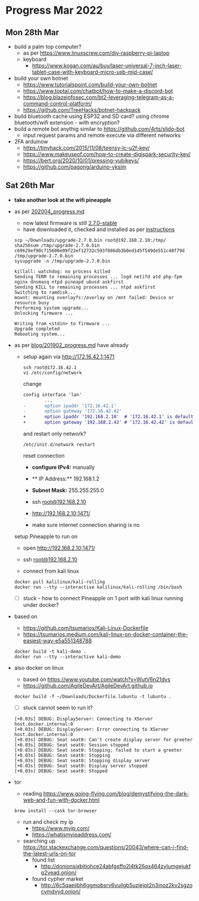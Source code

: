 # Progress Mar 2022

## Mon 28th Mar
  - build a palm top computer?
    - as per https://www.linuxscrew.com/diy-raspberry-pi-laptop
    - keyboard
      - https://www.kogan.com/au/buy/laser-universal-7-inch-laser-tablet-case-with-keyboard-micro-usb-mid-case/
  - build your own botnet
    - https://www.tutorialspoint.com/build-your-own-botnet
    - https://www.toptal.com/chatbot/how-to-make-a-discord-bot
    - https://blog.blazeinfosec.com/bt2-leveraging-telegram-as-a-command-control-platform/
    - https://github.com/TreeHacks/botnet-hackpack
  - build bluetooth cache using ESP32 and SD card? using chrome bluetooth/wifi extension - with encryption?
  - build a remote bot anythig similar to https://github.com/4rts/slido-bot
    - input request params and remote execute via different networks
  - 2FA arduinow
    - https://tinyhack.com/2015/11/08/teensy-lc-u2f-key/
    - https://www.makeuseof.com/how-to-create-digispark-security-key/
    - https://bert.org/2020/10/01/pressing-yubikeys/
    - https://github.com/pagong/arduino-yksim
## Sat 26th Mar
  - **take another look at the wifi pineapple**
  - as per [202004_progress.md](202004_progress.md)
    - now latest firmware is still [2.7.0-stable](https://downloads.hak5.org/pineapple/nano)
    - have downloaded it, checked and installed as per [instructions](https://docs.hak5.org/wifi-pineapple-6th-gen-nano-tetra/faq-troubleshooting/manual-firmware-installation)
    ```
    scp ~/Downloads/upgrade-2.7.0.bin root@192.168.2.10:/tmp/
    sha256sum /tmp/upgrade-2.7.0.bin
    c69629ef90c715600e09f22ef12732c593f886db3b0ed145f549de551c48f79d  /tmp/upgrade-2.7.0.bin
    sysupgrade -n /tmp/upgrade-2.7.0.bin

    killall: watchdog: no process killed
    Sending TERM to remaining processes ... logd netifd atd php-fpm nginx dnsmasq ntpd pineapd ubusd askfirst
    Sending KILL to remaining processes ... ntpd askfirst
    Switching to ramdisk...
    mount: mounting overlayfs:/overlay on /mnt failed: Device or resource busy
    Performing system upgrade...
    Unlocking firmware ...

    Writing from <stdin> to firmware ...
    Upgrade completed
    Rebooting system...
    ```
  - as per [blog/201902_progress.md](blog/201902_progress.md) have already
    - setup again via
      http://172.16.42.1:1471
      ```
      ssh root@172.16.42.1
      vi /etc/config/network
      ```
   
      change
   
      ```diff
      config interface 'lan'
              ...
      -       option ipaddr '172.16.42.1'
      -       option gateway '172.16.42.42'
      +       option ipaddr '192.168.2.10'  # '172.16.42.1' is default
      +       option gateway '192.168.2.42' # '172.16.42.42' is default
      ```

      and restart only network?

      ```
      /etc/init.d/network restart
      ```
      reset connection
      - **configure IPv4:** manually
      - ** IP Address:** 192.168.1.2
      - **Subnet Mask:** 255.255.255.0 

      - ssh root@192.168.2.10
      - http://192.168.2.10:1471/
      - make sure internet connection sharing is no

    setup Pineapple to run on
    - open http://192.168.2.10:1471/
    - ssh root@192.168.2.10

    - connect from kali linux
    ```
    docker pull kalilinux/kali-rolling
    docker run --tty --interactive kalilinux/kali-rolling /bin/bash
    ```
    - [ ] stuck - how to connect Pineapple on 1 port with kali linux running
      under docker?

  - based on 
    - https://github.com/tsumarios/Kali-Linux-Dockerfile
    - https://tsumarios.medium.com/kali-linux-on-docker-container-the-easiest-way-e5a551348788
    ```
    docker build -t kali-demo .
    docker run --tty --interactive kali-demo
    ```
  - also docker on linux
    - based on https://www.youtube.com/watch?v=WutV6n21dys
    - https://github.com/AgileDevArt/AgileDevArt.github.io
    ```
    docker build -f ~/Downloads/Dockerfile.lubuntu -t lubuntu .
    ```
    - [ ] stuck cannot seem to run it?
    ```
    [+0.03s] DEBUG: DisplayServer: Connecting to XServer host.docker.internal:0
    [+0.03s] DEBUG: DisplayServer: Error connecting to XServer host.docker.internal:0
    [+0.03s] DEBUG: Seat seat0: Can't create display server for greeter
    [+0.03s] DEBUG: Seat seat0: Session stopped
    [+0.03s] DEBUG: Seat seat0: Stopping; failed to start a greeter
    [+0.03s] DEBUG: Seat seat0: Stopping
    [+0.03s] DEBUG: Seat seat0: Stopping display server
    [+0.03s] DEBUG: Seat seat0: Display server stopped
    [+0.03s] DEBUG: Seat seat0: Stopped  
    ```
  - tor
    - reading https://www.going-flying.com/blog/demystifying-the-dark-web-and-fun-with-docker.html
    ```
    brew install --cask tor-browser
    ```
    - run and check my ip
      - https://www.myip.com/
      - https://whatismyipaddress.com/
    - searching up https://tor.stackexchange.com/questions/20043/where-can-i-find-the-latest-urls-on-tor
      - found list
        - http://donionsixbjtiohce24abfgsffo2l4tk26qx464zylumgejukfq2vead.onion/
      - found cypher market
        - http://6c5qaeiibh6ggmobsrv6vuilgb5uzjejpt2n3inoz2kv2sgzocymdvyd.onion/

